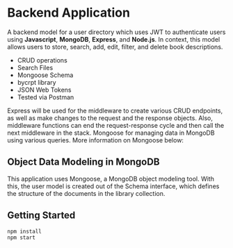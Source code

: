 # Backend Application
A backend model for a user directory which uses JWT to authenticate users using **Javascript**,  **MongoDB**, **Express**, and **Node.js**. In context, this model allows users to store, search, add, edit, filter, and delete book descriptions.
- CRUD operations
- Search Files
- Mongoose Schema
- bycrpt library
- JSON Web Tokens
- Tested via Postman

Express will be used for the middleware to create various CRUD endpoints, as well as make changes to the request and the response objects. Also, middleware functions can end the request-response cycle and then call the next middleware in the stack. Mongoose for managing data in MongoDB using various queries. More information on Mongoose below:

## Object Data Modeling in MongoDB
This application uses Mongoose, a MongoDB object modeling tool. With this, the user model is created out of the Schema interface, which defines the structure of the documents in the library collection.

## Getting Started
```
npm install
npm start
```

